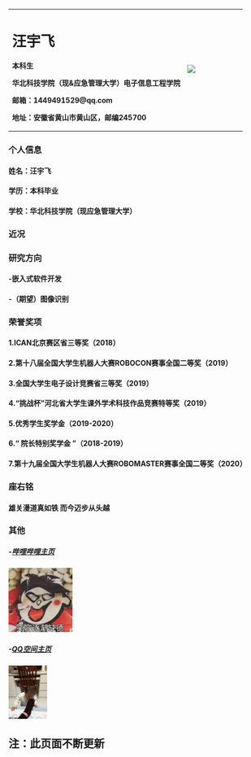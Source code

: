 <table border="0">
  <tr>
    <td width="75%">
      <h1>汪宇飞   </h1>
      <p><b>本科生 </b></p>
      <p><b>华北科技学院（现&应急管理大学）电子信息工程学院</b></p>
      <p><b>邮箱：1449491529@qq.com</b></p>
      <p><b>地址：安徽省黄山市黄山区，邮编245700</b></p>
    </td>
    <td width="50%">
    <img src="/picture1.jpg" width="100%">     
    </td>
  </tr>
</table>

### 个人信息
#### 姓名：汪宇飞
#### 学历：本科毕业
#### 学校：华北科技学院（现应急管理大学）


### 近况
#### 

### 研究方向
#### -嵌入式软件开发
#### -（期望）图像识别
### 荣誉奖项
#### 1.ICAN北京赛区省三等奖（2018）
#### 2.第十八届全国大学生机器人大赛ROBOCON赛事全国二等奖（2019）
#### 3.全国大学生电子设计竞赛省三等奖（2019）
#### 4.“挑战杯”河北省大学生课外学术科技作品竞赛特等奖（2019）
#### 5.优秀学生奖学金（2019-2020）
#### 6.“ 院长特别奖学金 ”（2018-2019）
#### 7.第十九届全国大学生机器人大赛ROBOMASTER赛事全国二等奖（2020）

### 座右铭
#### 雄关漫道真如铁 而今迈步从头越
### 其他
##### -<a href="https://space.bilibili.com/267575965" target="_blank">哔哩哔哩主页</a>
<img src="/funny.jpeg" width="25%">    

##### -<a href="https://user.qzone.qq.com/1449491529" target="_blank">QQ空间主页</a>
<img src="/funny2.gif" width="15%"> 

## 注：此页面不断更新 
